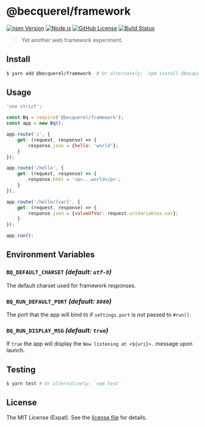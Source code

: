 @becquerel/framework
====================
[![npm Version][NPM VERSION BADGE]][NPM PAGE]
[![Node.js][NODE VERSION BADGE]][NODE PAGE]
[![GitHub License][LICENSE BADGE]][LICENSE PAGE]
[![Build Status][BUILD BADGE]][BUILD PAGE]

> Yet another web framework experiment.

Install
-------
```sh
$ yarn add @becquerel/framework  # Or alternately: `npm install @becquerel/framework`
```

Usage
-----
```js
'use strict';

const Bq = require('@becquerel/framework');
const app = new Bq();

app.route('/', {
    get: (request, response) => {
        response.json = {hello: 'world'};
    }
});

app.route('/hello', {
    get: (request, response) => {
        response.html = '<p>...world</p>';
    }
});

app.route('/hello/{var}', {
    get: (request, response) => {
        response.json = {valueOfVar: request.uriVariables.var};
    }
});

app.run();
```

Environment Variables
---------------------
### `BQ_DEFAULT_CHARSET` _(default: `utf-8`)_
The default charset used for framework responses.

### `BQ_RUN_DEFAULT_PORT` _(default: `8080`)_
The port that the app will bind to if `settings.port` is not passed to `#run()`.

### `BQ_RUN_DISPLAY_MSG` _(default: `true`)_
If `true` the app will display the `Now listening at <${uri}>.` message upon launch.

Testing
-------
```sh
$ yarn test # Or alternatively: `npm test`
```

License
-------
The MIT License (Expat). See the [license file](LICENSE) for details.

[BUILD BADGE]: https://img.shields.io/travis/becquerel-js/framework.svg?style=flat-square
[BUILD PAGE]: https://travis-ci.org/becquerel-js/framework
[LICENSE BADGE]: https://img.shields.io/badge/license-MIT%20License-blue.svg?style=flat-square
[LICENSE PAGE]: https://github.com/becquerel-js/framework/blob/master/LICENSE
[NODE PAGE]: https://nodejs.org/
[NODE VERSION BADGE]: https://img.shields.io/badge/node-%3E%3D7.10-%23010101.svg?style=flat-square
[NPM PAGE]: https://www.npmjs.com/package/@becquerel/framework
[NPM VERSION BADGE]: https://img.shields.io/npm/v/@becquerel/framework.svg?style=flat-square
